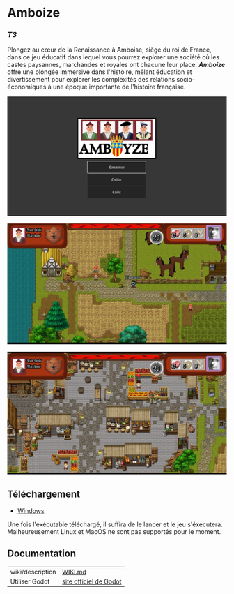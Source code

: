 # Amboize
### _T3_

Plongez au cœur de la Renaissance à Amboise, siège du roi de France, dans ce jeu éducatif dans lequel vous pourrez explorer une société où les castes paysannes, marchandes et royales ont chacune leur place.
***Amboize*** offre une plongée immersive dans l'histoire, mêlant éducation et divertissement pour explorer les complexités des relations socio-économiques à une époque importante de l'histoire française.

![Image du menu du jeu](images/menu.png)

![Image d'exemple de l'interface du jeu](images/start.png)

![Image d'exemple de l'interface du jeu](images/marchand.png)


## Téléchargement

- [Windows][gamedl]

Une fois l'exécutable téléchargé, il suffira de le lancer et le jeu s'éxecutera.
Malheureusement Linux et MacOS ne sont pas supportés pour le moment.

## Documentation

| | |
| ------ | ------ |
| wiki/description | [WIKI.md][wiki] |
| Utiliser Godot | [site officiel de Godot][godot] |


[//]: # (Liens)

   [gamedl]: <Amboise.exe>
   [wiki]: <WIKI.md>
   [godot]: <https://godotengine.org/>
